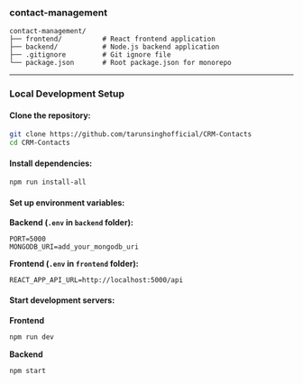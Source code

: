 
### contact-management

```
contact-management/
├── frontend/          # React frontend application
├── backend/           # Node.js backend application
├── .gitignore         # Git ignore file
└── package.json       # Root package.json for monorepo
```

---

### Local Development Setup

#### Clone the repository:

```bash
git clone https://github.com/tarunsinghofficial/CRM-Contacts
cd CRM-Contacts
```

#### Install dependencies:

```bash
npm run install-all
```

#### Set up environment variables:

**Backend (`.env` in `backend` folder):**
```env
PORT=5000
MONGODB_URI=add_your_mongodb_uri
```

**Frontend (`.env` in `frontend` folder):**
```env
REACT_APP_API_URL=http://localhost:5000/api
```

#### Start development servers:

**Frontend**
```bash
npm run dev
```

**Backend**
```bash
npm start
```
